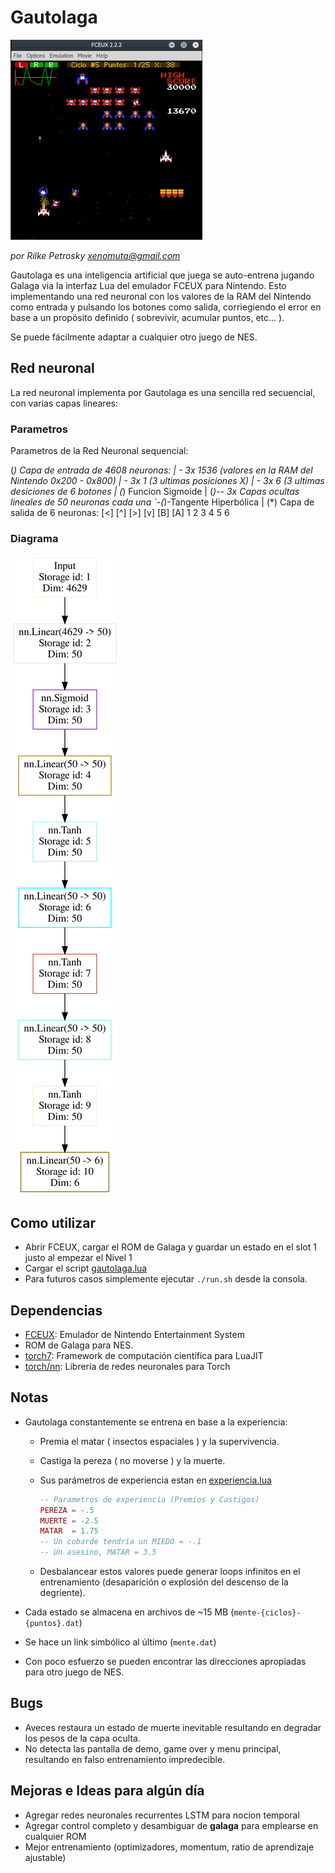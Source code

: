 # Gautolaga

![Gautolaga](screenshot.png "Gautolaga")

_por Rilke Petrosky <xenomuta@gmail.com>_

Gautolaga es una inteligencia artificial que juega se auto-entrena jugando Galaga via la interfaz Lua del emulador FCEUX para Nintendo.
Esto implementando una red neuronal con los valores de la RAM del Nintendo como entrada y pulsando los botones como salida, corriegiendo el error en base a un propósito definido ( sobrevivir, acumular puntos, etc... ). 

Se puede fácilmente adaptar a cualquier otro juego de NES. 

## Red neuronal

La red neuronal implementa por Gautolaga es una sencilla red secuencial, con varias capas lineares:

### Parametros

Parametros de la Red Neuronal sequencial:

(*) Capa de entrada de 4608 neuronas:
|  - 3x 1536 (valores en la RAM del Nintendo 0x200 - 0x800)
|  - 3x 1 (3 ultimas posiciones X)
|  - 3x 6 (3 ultimas desiciones de 6 botones
|
(*) Funcion Sigmoide
|
(*)-- 3x Capas ocultas lineales de 50 neuronas cada una 
`-(*)-Tangente Hiperbólica 
|
(*) Capa de salida de 6 neuronas: 
    [<] [^] [>] [v] [B] [A]
     1   2   3   4   5   6

### Diagrama

![Diagrama red neuronal](gautolaga-nn.svg "Diagrama")

## Como utilizar

- Abrir FCEUX, cargar el ROM de Galaga y guardar un estado en el slot 1 justo al empezar el Nivel 1
- Cargar el script [gautolaga.lua](./gautolaga.lua)
- Para futuros casos simplemente ejecutar `./run.sh` desde la consola.

## Dependencias

- [FCEUX](http://fceux.com): Emulador de Nintendo Entertainment System
- ROM de Galaga para NES.
- [torch7](https://github.com/torch/torch7): Framework de computación científica para LuaJIT
- [torch/nn](https://github.com/torch/nn): Librería de redes neuronales para Torch

## Notas

- Gautolaga constantemente se entrena en base a la experiencia:
	- Premia el matar ( insectos espaciales ) y la supervivencia.
	- Castiga la pereza ( no moverse ) y la muerte.
	- Sus parámetros de experiencia estan en [experiencia.lua](./experiencia.lua)

		```lua
		-- Parametros de experiencia (Premios y Castigos)
		PEREZA = -.5
		MUERTE = -2.5
		MATAR  = 1.75
		-- Un cobarde tendría un MIEDO = -.1
		-- Un asesino, MATAR = 3.5
		```
	- Desbalancear estos valores puede generar loops infinitos en el entrenamiento (desaparición o explosión del descenso de la degriente).

- Cada estado se almacena en archivos de ~15 MB (`mente-{ciclos}-{puntos}.dat`)
- Se hace un link simbólico al último (`mente.dat`)
- Con poco esfuerzo se pueden encontrar las direcciones apropiadas para otro juego de NES.

## Bugs

- Aveces restaura un estado de muerte inevitable resultando en degradar los pesos de la capa oculta.
- No detecta las pantalla de demo, game over y menu principal, resultando en falso entrenamiento impredecible.

## Mejoras e Ideas para algún día

- Agregar redes neuronales recurrentes LSTM para nocion temporal
- Agregar control completo y desambiguar de __galaga__ para emplearse en cualquier ROM
- Mejor entrenamiento (optimizadores, momentum, ratio de aprendizaje ajustable)
